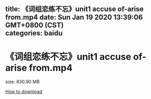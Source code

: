 
title: 《词组恋练不忘》unit1 accuse of-arise from.mp4
date: Sun Jan 19 2020 13:39:06 GMT+0800 (CST)    
categories: baidu
---

# 《词组恋练不忘》unit1 accuse of-arise from.mp4
size: 830.90 MB
 
 

[How to download](https://bpcam.bemobtrk.com/go/2ceec3aa-1ca2-46d6-b9ff-aaa5c184517c?jno=944)